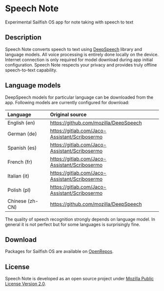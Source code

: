 # Speech Note

Experimental Sailfish OS app for note taking with speech to text

## Description

Speech Note converts speech to text using [DeepSpeech](https://github.com/mozilla/DeepSpeech) library and language models. All voice processing is entirely done locally on the device. Internet connection is only required for model download during app initial configuration. Speech Note respects your privacy and provides truly offline speech-to-text capability.

## Language models

DeepSpeech models for particular language can be downloaded from the app. Following models are currently configured for download:

| Language        | Original source                                       |
|:----------------|:------------------------------------------------------|
| English (en)    | https://github.com/mozilla/DeepSpeech                 |
| German (de)     | https://gitlab.com/Jaco-Assistant/Scribosermo         |
| Spanish (es)    | https://gitlab.com/Jaco-Assistant/Scribosermo         |
| French (fr)     | https://gitlab.com/Jaco-Assistant/Scribosermo         |
| Italian (it)    | https://gitlab.com/Jaco-Assistant/Scribosermo         |
| Polish (pl)     | https://gitlab.com/Jaco-Assistant/Scribosermo         |
| Chinese (zh-CN) | https://github.com/mozilla/DeepSpeech                 |


The quality of speech recognition strongly depends on language model. In general it is not perfect but for some languages is surprisingly fine.

## Download

Packages for Sailfish OS are available on [OpenRepos](https://openrepos.net/content/mkiol/speech-note).

## License

Speech Note is developed as an open source project under
[Mozilla Public License Version 2.0](https://www.mozilla.org/MPL/2.0/).
